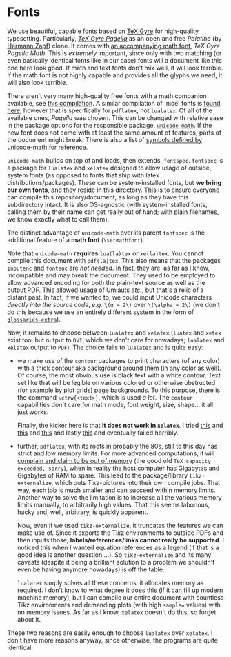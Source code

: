 # Fonts

We use beautiful, capable fonts based on
[TeX Gyre](http://www.gust.org.pl/projects/e-foundry/tex-gyre/index_html)
for high-quality typesetting.
Particularly, [*TeX Gyre Pagella*](http://www.gust.org.pl/projects/e-foundry/tex-gyre/pagella)
as an open and free *Palatino* (by [Hermann Zapf](https://en.wikipedia.org/wiki/Hermann_Zapf))
clone.
It comes with [an accompanying math font](http://www.gust.org.pl/projects/e-foundry/tg-math),
*TeX Gyre Pagella Math*.
This is *extremely* important, since only with two matching (or even basically identical
fonts like in our case) fonts will a document like this one here look good.
If math and text fonts don't mix well, it will look terrible.
If the math font is not highly capable and provides all the glyphs we need,
it will also look terrible.

There aren't very many high-quality free fonts with a math companion available,
see [this compilation](https://tex.stackexchange.com/a/425099/120853).
A similar compilation of 'nice' fonts is [found here](https://tex.stackexchange.com/a/59706/120853),
however that is specifically for `pdflatex`, not `lualatex`.
Of all of the available ones, *Pagella* was chosen.
This can be changed with relative ease in the package options for the responsible package,
[`unicode-math`](https://ctan.org/pkg/unicode-math?lang=en).
If the new font does not come with at least the same amount of features,
parts of the document might break!
There is also a list of
[symbols defined by unicode-math](http://mirrors.ctan.org/macros/latex/contrib/unicode-math/unimath-symbols.pdf)
for reference.

`unicode-math` builds on top of and loads, then extends, `fontspec`.
`fontspec` is a package for `lualatex` and `xelatex` designed to allow usage of outside, system
fonts (as opposed to fonts that ship with latex distributions/packages).
These can be system-installed fonts, but **we bring our own fonts**, and they reside in this directory.
This is to ensure everyone can compile this repository/document,
as long as they have this subdirectory intact.
It is also OS-agnostic
(with system-installed fonts, calling them by their name can get really out of hand;
with plain filenames, we know exactly what to call them).

The distinct advantage of `unicode-math` over its parent `fontspec` is the additional
feature of a **math font** (`\setmathfont`).

Note that `unicode-math` **requires** `lua(la)tex` or `xe(la)tex`.
You cannot compile this document with `pdf(la)tex`.
This also means that the packages `inputenc` and `fontenc` are *not needed*.
In fact, they are, as far as I know, incompatible and may break the document.
They used to be employed to allow advanced encoding for both the plain-text source as
well as the output PDF.
This allowed usage of Umlauts *etc.*, but that's a relic of a distant past.
In fact, if we wanted to, we could input Unicode characters *directly into the source code*,
*e.g.* `\(α = 2\)` over `\(\alpha = 2\)`
(we don't do this because we use an entirely different system in the form of [`glossaries-extra`](glossaries)).

Now, it remains to choose between `lualatex` and `xelatex`
(`luatex` and `xetex` exist too, but output to `DVI`, which we don't care for nowadays;
`lualatex` and `xelatex` output to `PDF`).
The choice falls to `lualatex` and is quite easy:

- we make use of the `contour` packages to print characters (of any color) with a thick
  contour aka background around them (in any color as well).
  Of course, the most obvious use is black text with a white contour.
  Text set like that will be legible on various colored or otherwise obstructed
  (for example by plot grids) page backgrounds.
  To this purpose, there is the command `\ctrw{<text>}`, which is used *a lot*.
  The `contour` capabilities don't care for math mode, font weight, size, shape...
  it all just works.
  
  Finally, the kicker here is that **it does not work in `xelatex`**.
  I tried [this](https://tex.stackexchange.com/questions/421970/contour-text-in-xelatex)
  and [this](https://tex.stackexchange.com/questions/354410/how-should-the-effects-of-manipulating-specials-be-switched-off)
  and [this](https://tex.stackexchange.com/questions/225637/how-to-add-outline-to-a-character-under-xelatex)
  and lastly [this](https://tex.stackexchange.com/questions/25221/outlined-characters)
  and eventually failed horribly.  
- further, `pdflatex`, with its roots in probably the 80s,
  still to this day has strict and low memory limits.
  For more advanced computations, it will
  [complain and claim to be out of memory](https://tex.stackexchange.com/questions/7953/how-to-expand-texs-main-memory-size-pgfplots-memory-overload)
  (the good old `TeX capacity exceeded, sorry`),
  when in reality the host computer has Gigabytes and Gigabytes of RAM to spare.
  This lead to the package/library `tikz-externalize`,
  which puts Ti*k*z-pictures into their own compile jobs.
  That way, each job is much smaller and can succeed within memory limits.
  Another way to solve the limitation is to increase all the various memory limits manually,
  to arbitrarily high values.
  That this seems laborious, hacky and, well, arbitrary, is quickly apparent.
  
  Now, even if we used `tikz-externalize`, it truncates the features we can make use of.
  Since it exports the Ti*k*z environments to outside PDFs and then inputs those,
  **labels/references/links cannot really be supported**.
  I noticed this when I wanted equation references as a legend
  (if that is a good idea is another question ...).
  So `tikz-externalize` and its many caveats
  (despite it being a brilliant solution to a problem we shouldn't even be having anymore nowadays)
  is off the table.
  
  `lualatex` simply solves all these concerns: it allocates memory as required.
  I don't know to what degree it does this (if it can fill up modern machine memory),
  but I can compile our entire document with countless Ti*k*z environments and demanding
  plots (with high `sample=` values) with no memory issues.
  As far as I know, `xelatex` doesn't do this, so forget about it.

These two reasons are easily enough to choose `lualatex` over `xelatex`.
I don't have more reasons anyway, since otherwise, the programs are quite identical.
